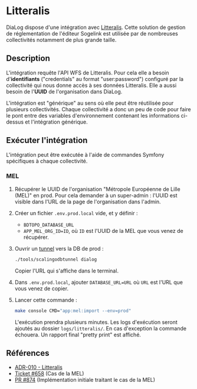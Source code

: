 # Litteralis

DiaLog dispose d'une intégration avec [Litteralis]([Litteralis](https://www.sogelink.com/solution/litteralis/)). Cette solution de gestion de réglementation de l'éditeur Sogelink est utilisée par de nombreuses collectivités notamment de plus grande taille.


## Description

L'intégration requête l'API WFS de Litteralis. Pour cela elle a besoin d'**identifiants** ("credentials" au format "user:password") configuré par la collectivité qui nous donne accès à ses données Litteralis. Elle a aussi besoin de l'**UUID** de l'organisation dans DiaLog.

L'intégration est "générique" au sens où elle peut être réutilisée pour plusieurs collectivités. Chaque collectivité a donc un peu de code pour faire le pont entre des variables d'environnement contenant les informations ci-dessus et l'intégration générique.

## Exécuter l'intégration

L'intégration peut être exécutée à l'aide de commandes Symfony spécifiques à chaque collectivité.

### MEL

1. Récupérer le UUID de l'organisation "Métropole Européenne de Lille (MEL)" en prod. Pour cela demander à un super-admin : l'UUID est visible dans l'URL de la page de l'organisation dans l'admin.
2. Créer un fichier `.env.prod.local` vide, et y définir :
    * `BDTOPO_DATABASE_URL`
    * `APP_MEL_ORG_ID=ID`, où `ID` est l'UUID de la MEL que vous venez de récupérer.
3. Ouvrir un [tunnel](./db.md#utiliser-une-db-scalingo-en-local) vers la DB de prod :

    ```bash
    ./tools/scalingodbtunnel dialog
    ```

    Copier l'URL qui s'affiche dans le terminal.

4. Dans `.env.prod.local`, ajouter `DATABASE_URL=URL` où `URL` est l'URL que vous venez de copier.
5. Lancer cette commande :

    ```bash
    make console CMD="app:mel:import --env=prod"
    ```

    L'exécution prendra plusieurs minutes. Les logs d'exécution seront ajoutés au dossier `logs/litteralis/`. En cas d'exception la commande échouera. Un rapport final "pretty print" est affiché.

## Références

* [ADR-010 - Litteralis](../adr/010_litteralis.md)
* [Ticket #658](https://github.com/MTES-MCT/dialog/issues/658) (Cas de la MEL)
* [PR #874](https://github.com/MTES-MCT/dialog/issues/874) (Implémentation initiale traitant le cas de la MEL)
